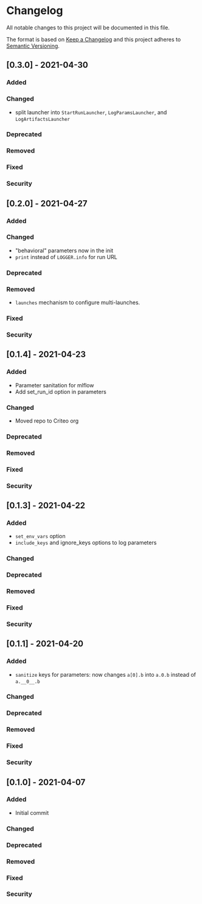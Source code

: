# Changelog

All notable changes to this project will be documented in this file.

The format is based on [Keep a Changelog](https://keepachangelog.com/en/1.0.0/) and this project adheres to [Semantic Versioning](https://semver.org).


## [0.3.0] - 2021-04-30

### Added
### Changed
- split launcher into `StartRunLauncher`, `LogParamsLauncher`, and `LogArtifactsLauncher`

### Deprecated
### Removed
### Fixed
### Security


## [0.2.0] - 2021-04-27

### Added
### Changed
- "behavioral" parameters now in the init
- `print` instead of `LOGGER.info` for run URL

### Deprecated
### Removed
- `launches` mechanism to configure multi-launches.

### Fixed
### Security


## [0.1.4] - 2021-04-23

### Added
- Parameter sanitation for mlflow
- Add set_run_id option in parameters

### Changed
- Moved repo to Criteo org

### Deprecated
### Removed
### Fixed
### Security


## [0.1.3] - 2021-04-22

### Added
- `set_env_vars` option
- `include_keys` and ignore_keys options to log parameters

### Changed
### Deprecated
### Removed
### Fixed
### Security


## [0.1.1] - 2021-04-20

### Added
- `sanitize` keys for parameters: now changes `a[0].b` into `a.0.b` instead of `a.__0__.b`

### Changed
### Deprecated
### Removed
### Fixed
### Security


## [0.1.0] - 2021-04-07

### Added
- Initial commit

### Changed
### Deprecated
### Removed
### Fixed
### Security
